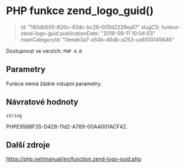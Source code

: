 PHP funkce zend_logo_guid()
================================

> id: "180db505-820c-43dc-bc26-005d2226ea17"
> slugCS: funkce-zend-logo-guid
> publicationDate: "2019-09-11 10:04:03"
> mainCategoryId: "0eeab3a7-a54b-46db-a253-ca6100145648"

Dostupnost ve verzích: `PHP 4.0`

Parametry
--------------

Funkce nemá žádné vstupní parametry.

Návratové hodnoty
----------------

`string`

PHPE9568F35-D428-11d2-A769-00AA001ACF42.

Další zdroje
------------

https://php.net/manual/en/function.zend-logo-guid.php
